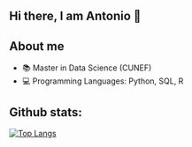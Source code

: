 ## Hi there, I am Antonio 👋

## About me

- 📚 Master in Data Science (CUNEF)
- 💻 Programming Languages: Python, SQL, R 

## Github stats:

[![Top Langs](https://github-readme-stats.vercel.app/api/top-langs/?username=anuraghazra)](https://github.com/anuraghazra/github-readme-stats)

